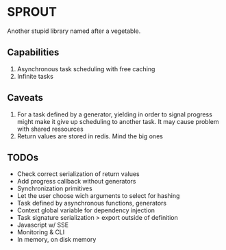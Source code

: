 # SPROUT
Another stupid library named after a vegetable.

## Capabilities
1. Asynchronous task scheduling with free caching
2. Infinite tasks

## Caveats
1. For a task defined by a generator, yielding in order to signal progress might make it give up scheduling to another task. It may cause problem with shared ressources
2. Return values are stored in redis. Mind the big ones

## TODOs
- Check correct serialization of return values
- Add progress callback without generators
- Synchronization primitives
- Let the user choose wich arguments to select for hashing
- Task defined by asynchronous functions, generators
- Context global variable for dependency injection
- Task signature serialization > export outside of definition
- Javascript w/ SSE
- Monitoring & CLI
- In memory, on disk memory
